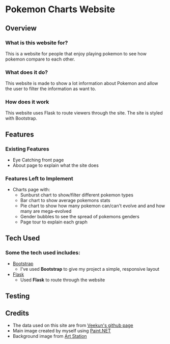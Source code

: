 # Pokemon Charts Website
 
## Overview
 
### What is this website for?
 
This is a website for people that enjoy playing pokemon to see how pokemon compare to each other.
 
### What does it do?
 
This website is made to show a lot information about Pokemon and allow the user to filter the information as want to.
 
### How does it work
 
This website uses Flask to route viewers through the site. The site is styled with Bootstrap.

## Features
 
### Existing Features
- Eye Catching front page
- About page to explain what the site does

### Features Left to Implement
- Charts page with:
	- Sunburst chart to show/filter different pokemon types
	- Bar chart to show average pokemons stats
	- Pie chart to show how many pokemon can/can't evolve and and how many are mega-evolved
	- Gender bubbles to see the spread of pokemons genders
	- Page tour to explain each graph

## Tech Used
### Some the tech used includes:
- [Bootstrap](http://getbootstrap.com/)
    - I've used **Bootstrap** to give my project a simple, responsive layout
- [Flask](http://flask.pocoo.org)
    - Used **Flask** to route through the website

## Testing


## Credits

- The data used on this site are from [Veekun's github page](https://github.com/veekun/pokedex/tree/master/pokedex/data/csv)
- Main image created by myself using [Paint.NET](https://www.getpaint.net/index.html)
- Background image from [Art Station](https://www.artstation.com/artwork/W6xeG)